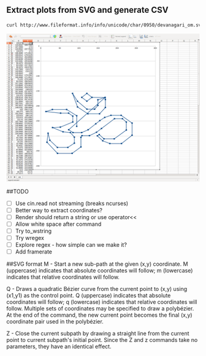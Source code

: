 ## Extract plots from SVG and generate CSV
```bash
curl http://www.fileformat.info/info/unicode/char/0950/devanagari_om.svg | ./bitmap  > om.csv && libreoffice om.csv
```

![alt text](https://github.com/deanturpin/alpha/blob/master/unicode/images/om_plot.png "Excel plot of om symbol")

##TODO
- [ ] Use cin.read not streaming (breaks ncurses)
- [ ] Better way to extract coordinates?
- [ ] Render should return a string or use operator<<
- [ ] Allow white space after command
- [ ] Try to_wstring
- [ ] Try wregex
- [ ] Explore regex - how simple can we make it?
- [ ] Add framerate

##SVG format
M - Start a new sub-path at the given (x,y) coordinate. M (uppercase) indicates that absolute coordinates will follow; m (lowercase) indicates that relative coordinates will follow. 

Q - Draws a quadratic Bézier curve from the current point to (x,y) using (x1,y1) as the control point. Q (uppercase) indicates that absolute coordinates will follow; q (lowercase) indicates that relative coordinates will follow. Multiple sets of coordinates may be specified to draw a polybézier. At the end of the command, the new current point becomes the final (x,y) coordinate pair used in the polybézier.

Z - Close the current subpath by drawing a straight line from the current point to current subpath's initial point. Since the Z and z commands take no parameters, they have an identical effect.

